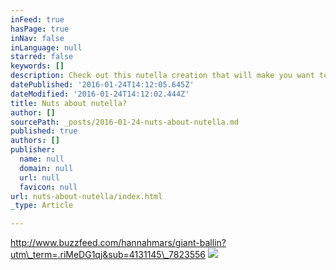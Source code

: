 ```yaml
---
inFeed: true
hasPage: true
inNav: false
inLanguage: null
starred: false
keywords: []
description: Check out this nutella creation that will make you want to travel around the world to get it.
datePublished: '2016-01-24T14:12:05.645Z'
dateModified: '2016-01-24T14:12:02.444Z'
title: Nuts about nutella?
author: []
sourcePath: _posts/2016-01-24-nuts-about-nutella.md
published: true
authors: []
publisher:
  name: null
  domain: null
  url: null
  favicon: null
url: nuts-about-nutella/index.html
_type: Article

---
```

http://www.buzzfeed.com/hannahmars/giant-ballin?utm\_term=.riMeDG1qj&sub=4131145\_7823556
![](https://the-grid-user-content.s3-us-west-2.amazonaws.com/322c40d6-d9a2-4d6d-801c-385688d181e4.jpg)